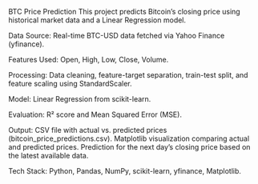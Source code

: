 BTC Price Prediction
This project predicts Bitcoin’s closing price using historical market data and a Linear Regression model.

Data Source: Real-time BTC-USD data fetched via Yahoo Finance (yfinance).

Features Used: Open, High, Low, Close, Volume.

Processing: Data cleaning, feature-target separation, train-test split, and feature scaling using StandardScaler.

Model: Linear Regression from scikit-learn.

Evaluation: R² score and Mean Squared Error (MSE).

Output:
      CSV file with actual vs. predicted prices (bitcoin_price_predictions.csv).
      Matplotlib visualization comparing actual and predicted prices.
      Prediction for the next day’s closing price based on the latest available data.

Tech Stack: Python, Pandas, NumPy, scikit-learn, yfinance, Matplotlib.
